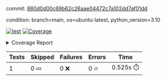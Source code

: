 commit: [880d0d00c69b62c26aae04472c7a102dd7af01dd](https://github.com/rcmdnk/python-template/tree/880d0d00c69b62c26aae04472c7a102dd7af01dd)

condition: branch=main, os=ubuntu-latest, python_version=3.10

[![test](https://github.com/rcmdnk/python-template/actions/workflows/test.yml/badge.svg)](https://github.com/rcmdnk/python-template/actions/runs/5153341102)
<a href="https://github.com/rcmdnk/python-template/blob/880d0d00c69b62c26aae04472c7a102dd7af01dd/README.md"><img alt="Coverage" src="https://img.shields.io/badge/Coverage-100%25-brightgreen.svg" /></a><details><summary>Coverage Report </summary><table><tr><th>File</th><th>Stmts</th><th>Miss</th><th>Cover</th></tr><tbody><tr><td><b>TOTAL</b></td><td><b>1</b></td><td><b>0</b></td><td><b>100%</b></td></tr></tbody></table></details>

| Tests | Skipped | Failures | Errors | Time |
| ----- | ------- | -------- | -------- | ------------------ |
| 1 | 0 :zzz: | 0 :x: | 0 :fire: | 0.525s :stopwatch: |

